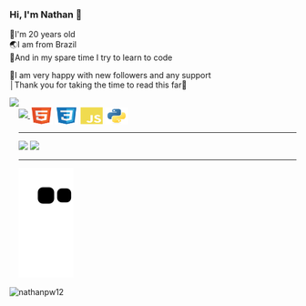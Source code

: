 ### Hi, I'm Nathan 👋 
<!-- <div style="margin-left: 10px"> -->
🎈I'm 20 years old <br>
🌏I am from Brazil <br>
🐞And in my spare time I try to learn to code <br>

💚I am very happy with new followers and any support 
    <br> │Thank you for taking the time to read this far🤍 
<!-- <div/> -->

  <a href="https://github.com/nathanpw12">
    <img align="left" height="180em" src="https://github-readme-stats.vercel.app/api?username=nathanpw12&show_icons=true&theme=chartreuse-dark&include_all_commits=true&count_private=true"/> <img align="space-around" height="180em"  src="https://github-readme-stats.vercel.app/api/top-langs/?username=nathanpw12&layout=compact&langs_count=7&theme=chartreuse-dark"/>
</div>  


<div style="display: inline-block"><br>
  <img align="center" alt="Rafa-HTML" height="30" width="40" src="https://raw.githubusercontent.com/devicons/devicon/master/icons/html5/html5-original.svg">
  <img align="center" alt="Rafa-CSS" height="30" width="40" src="https://raw.githubusercontent.com/devicons/devicon/master/icons/css3/css3-original.svg">
  <img align="center" alt="Rafa-Js" height="30" width="40" src="https://raw.githubusercontent.com/devicons/devicon/master/icons/javascript/javascript-plain.svg">
  <img align="center" alt="Rafa-Python" height="30" width="40" src="https://raw.githubusercontent.com/devicons/devicon/master/icons/python/python-original.svg">
</div>

---

  <div> 
   <a href = "mailto:nathanvitor38@gmail.com"><img src="https://img.shields.io/badge/Gmail-D14836?style=for-the-badge&logo=gmail&logoColor=white" target="_blank"></a>
  <a href="https://www.linkedin.com/in/nathan-vitor-22b5901b8/" target="_blank"><img src="https://img.shields.io/badge/-LinkedIn-%230077B5?style=for-the-badge&logo=linkedin&logoColor=white" target="_blank"></a>    
</div>

---

![Snake animation](https://github.com/nathanpw12/nathanpw12/blob/output/github-contribution-grid-snake.svg)

<img src="https://komarev.com/ghpvc/?username=nathanpw12&color=green" alt="nathanpw12" /> 
<div>
  
